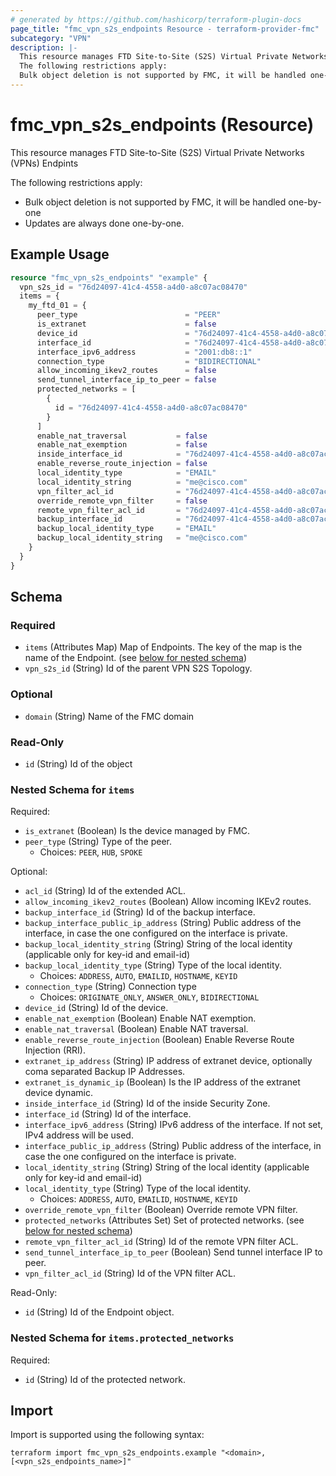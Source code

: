 ```yaml
---
# generated by https://github.com/hashicorp/terraform-plugin-docs
page_title: "fmc_vpn_s2s_endpoints Resource - terraform-provider-fmc"
subcategory: "VPN"
description: |-
  This resource manages FTD Site-to-Site (S2S) Virtual Private Networks (VPNs) Endpints
  The following restrictions apply:
  Bulk object deletion is not supported by FMC, it will be handled one-by-oneUpdates are always done one-by-one.
---
```


# fmc_vpn_s2s_endpoints (Resource)

This resource manages FTD Site-to-Site (S2S) Virtual Private Networks (VPNs) Endpints

The following restrictions apply:
  - Bulk object deletion is not supported by FMC, it will be handled one-by-one
  - Updates are always done one-by-one.

## Example Usage

```terraform
resource "fmc_vpn_s2s_endpoints" "example" {
  vpn_s2s_id = "76d24097-41c4-4558-a4d0-a8c07ac08470"
  items = {
    my_ftd_01 = {
      peer_type                        = "PEER"
      is_extranet                      = false
      device_id                        = "76d24097-41c4-4558-a4d0-a8c07ac08470"
      interface_id                     = "76d24097-41c4-4558-a4d0-a8c07ac08470"
      interface_ipv6_address           = "2001:db8::1"
      connection_type                  = "BIDIRECTIONAL"
      allow_incoming_ikev2_routes      = false
      send_tunnel_interface_ip_to_peer = false
      protected_networks = [
        {
          id = "76d24097-41c4-4558-a4d0-a8c07ac08470"
        }
      ]
      enable_nat_traversal           = false
      enable_nat_exemption           = false
      inside_interface_id            = "76d24097-41c4-4558-a4d0-a8c07ac08470"
      enable_reverse_route_injection = false
      local_identity_type            = "EMAIL"
      local_identity_string          = "me@cisco.com"
      vpn_filter_acl_id              = "76d24097-41c4-4558-a4d0-a8c07ac08470"
      override_remote_vpn_filter     = false
      remote_vpn_filter_acl_id       = "76d24097-41c4-4558-a4d0-a8c07ac08470"
      backup_interface_id            = "76d24097-41c4-4558-a4d0-a8c07ac08470"
      backup_local_identity_type     = "EMAIL"
      backup_local_identity_string   = "me@cisco.com"
    }
  }
}
```

<!-- schema generated by tfplugindocs -->
## Schema

### Required

- `items` (Attributes Map) Map of Endpoints. The key of the map is the name of the Endpoint. (see [below for nested schema](#nestedatt--items))
- `vpn_s2s_id` (String) Id of the parent VPN S2S Topology.

### Optional

- `domain` (String) Name of the FMC domain

### Read-Only

- `id` (String) Id of the object

<a id="nestedatt--items"></a>
### Nested Schema for `items`

Required:

- `is_extranet` (Boolean) Is the device managed by FMC.
- `peer_type` (String) Type of the peer.
  - Choices: `PEER`, `HUB`, `SPOKE`

Optional:

- `acl_id` (String) Id of the extended ACL.
- `allow_incoming_ikev2_routes` (Boolean) Allow incoming IKEv2 routes.
- `backup_interface_id` (String) Id of the backup interface.
- `backup_interface_public_ip_address` (String) Public address of the interface, in case the one configured on the interface is private.
- `backup_local_identity_string` (String) String of the local identity (applicable only for key-id and email-id)
- `backup_local_identity_type` (String) Type of the local identity.
  - Choices: `ADDRESS`, `AUTO`, `EMAILID`, `HOSTNAME`, `KEYID`
- `connection_type` (String) Connection type
  - Choices: `ORIGINATE_ONLY`, `ANSWER_ONLY`, `BIDIRECTIONAL`
- `device_id` (String) Id of the device.
- `enable_nat_exemption` (Boolean) Enable NAT exemption.
- `enable_nat_traversal` (Boolean) Enable NAT traversal.
- `enable_reverse_route_injection` (Boolean) Enable Reverse Route Injection (RRI).
- `extranet_ip_address` (String) IP address of extranet device, optionally coma separated Backup IP Addresses.
- `extranet_is_dynamic_ip` (Boolean) Is the IP address of the extranet device dynamic.
- `inside_interface_id` (String) Id of the inside Security Zone.
- `interface_id` (String) Id of the interface.
- `interface_ipv6_address` (String) IPv6 address of the interface. If not set, IPv4 address will be used.
- `interface_public_ip_address` (String) Public address of the interface, in case the one configured on the interface is private.
- `local_identity_string` (String) String of the local identity (applicable only for key-id and email-id)
- `local_identity_type` (String) Type of the local identity.
  - Choices: `ADDRESS`, `AUTO`, `EMAILID`, `HOSTNAME`, `KEYID`
- `override_remote_vpn_filter` (Boolean) Override remote VPN filter.
- `protected_networks` (Attributes Set) Set of protected networks. (see [below for nested schema](#nestedatt--items--protected_networks))
- `remote_vpn_filter_acl_id` (String) Id of the remote VPN filter ACL.
- `send_tunnel_interface_ip_to_peer` (Boolean) Send tunnel interface IP to peer.
- `vpn_filter_acl_id` (String) Id of the VPN filter ACL.

Read-Only:

- `id` (String) Id of the Endpoint object.

<a id="nestedatt--items--protected_networks"></a>
### Nested Schema for `items.protected_networks`

Required:

- `id` (String) Id of the protected network.

## Import

Import is supported using the following syntax:

```shell
terraform import fmc_vpn_s2s_endpoints.example "<domain>,[<vpn_s2s_endpoints_name>]"
```
